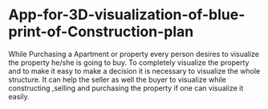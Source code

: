 # App-for-3D-visualization-of-blue-print-of-Construction-plan
While Purchasing a Apartment or property every person desires to       visualize the property he/she is going to buy.  To completely visualize the property and to make it easy to make a decision it is necessary  to visualize the whole structure.   It can help the seller as well the buyer to visualize while constructing ,selling and purchasing the property if one can visualize it easily.
